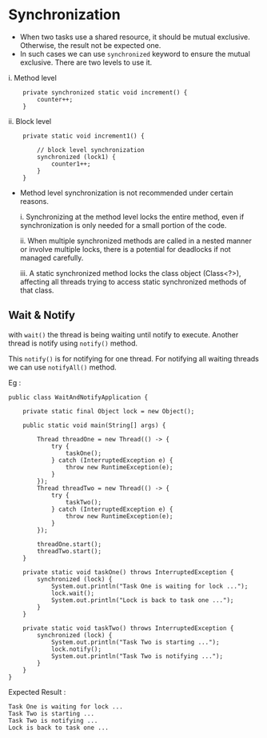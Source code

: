 # Synchronization

* When two tasks use a shared resource, it should be mutual exclusive. Otherwise, the result not be expected one.
* In such cases we can use ```synchronized``` keyword to ensure the mutual exclusive. There are two levels to use it.

i. Method level

```
    private synchronized static void increment() {
        counter++;
    }
```

ii. Block level

```
    private static void increment1() {

        // block level synchronization
        synchronized (lock1) {
            counter1++;
        }
    }
```

* Method level synchronization is not recommended under certain reasons.
    
    i.  Synchronizing at the method level locks the entire method, even if synchronization is only needed for a small portion of the code.
    
    ii. When multiple synchronized methods are called in a nested manner or involve multiple locks, there is a potential for deadlocks if not managed carefully.

    iii. A static synchronized method locks the class object (Class<?>), affecting all threads trying to access static synchronized methods of that class.

## Wait & Notify

with ```wait()``` the thread is being waiting until notify to execute.
 Another thread is notify using ```notify()``` method. 

This ```notify()``` is for notifying for one thread. For notifying all waiting threads we can use 
```notifyAll()``` method.

Eg :

```
public class WaitAndNotifyApplication {

    private static final Object lock = new Object();

    public static void main(String[] args) {

        Thread threadOne = new Thread(() -> {
            try {
                taskOne();
            } catch (InterruptedException e) {
                throw new RuntimeException(e);
            }
        });
        Thread threadTwo = new Thread(() -> {
            try {
                taskTwo();
            } catch (InterruptedException e) {
                throw new RuntimeException(e);
            }
        });

        threadOne.start();
        threadTwo.start();
    }

    private static void taskOne() throws InterruptedException {
        synchronized (lock) {
            System.out.println("Task One is waiting for lock ...");
            lock.wait();
            System.out.println("Lock is back to task one ...");
        }
    }

    private static void taskTwo() throws InterruptedException {
        synchronized (lock) {
            System.out.println("Task Two is starting ...");
            lock.notify();
            System.out.println("Task Two is notifying ...");
        }
    }
}

```

Expected Result :

```
Task One is waiting for lock ...
Task Two is starting ...
Task Two is notifying ...
Lock is back to task one ... 
```

